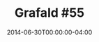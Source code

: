 ---
title: "Grafald #55"
type: "image"
date: 2014-06-30T00:00:00-04:00
draft: false
categories: ["Projects"]
image_path: "../img/2014/55.png"
alt_text: ""
is_subpage: true
---